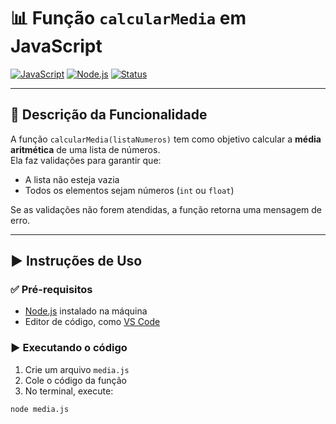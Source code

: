 # 📊 Função `calcularMedia` em JavaScript

[![JavaScript](https://img.shields.io/badge/Linguagem-JavaScript-yellow?logo=javascript)](https://developer.mozilla.org/pt-BR/docs/Web/JavaScript)
[![Node.js](https://img.shields.io/badge/Node.js-Required-brightgreen?logo=node.js)](https://nodejs.org/)
[![Status](https://img.shields.io/badge/Status-Em%20Desenvolvimento-blue)]()

---

## 📝 Descrição da Funcionalidade

A função `calcularMedia(listaNumeros)` tem como objetivo calcular a **média aritmética** de uma lista de números.  
Ela faz validações para garantir que:

- A lista não esteja vazia
- Todos os elementos sejam números (`int` ou `float`)

Se as validações não forem atendidas, a função retorna uma mensagem de erro.

---

## ▶️ Instruções de Uso

### ✅ Pré-requisitos

- [Node.js](https://nodejs.org/) instalado na máquina
- Editor de código, como [VS Code](https://code.visualstudio.com/)

### ▶️ Executando o código

1. Crie um arquivo `media.js`
2. Cole o código da função
3. No terminal, execute:

```bash
node media.js